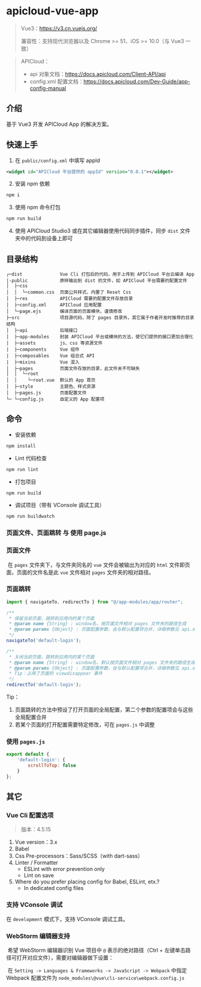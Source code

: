 # apicloud-vue-app

> Vue3：https://v3.cn.vuejs.org/
>
> 兼容性：支持现代浏览器以及 Chrome >= 51、iOS >= 10.0（与 Vue3 一致）

> APICloud：
>
> - api 对象文档：https://docs.apicloud.com/Client-API/api
> - config.xml 配置文档：https://docs.apicloud.com/Dev-Guide/app-config-manual



## 介绍

基于 Vue3 开发 APICloud App 的解决方案。



## 快速上手

1. 在 `public/config.xml` 中填写 appId

```xml
<widget id="APICloud 平台提供的 appId" version="0.0.1"></widget>
```

2. 安装 npm 依赖

```bash
npm i
```

3. 使用 npm 命令打包

```bash
npm run build
```

4. 使用 APICloud Studio3 或在其它编辑器使用代码同步插件，同步 `dist` 文件夹中的代码到设备上即可



## 目录结构

```
┌─dist              Vue Cli 打包后的代码，用于上传到 APICloud 平台云编译 App
|-public            原样输出到 dist 的文件，如 APICloud 平台需要的配置文件
│  ├─css
│  │  └─common.css  页面公共样式，内置了 Reset Css
│  ├─res            APICloud 需要的配置文件存放目录
│  ├─config.xml     APICloud 应用配置
│  └─page.ejs       编译页面的页面模块，谨慎修改
├─src               项目源代码，除了 pages 目录外，其它属于作者开发时推荐的目录结构
│  ├─api            后端接口
│  ├─app-modules    封装 APICloud 平台或模块的方法，使它们提供的接口更加合理化
|  ├─assets         js、css 等资源文件
|  ├─components     Vue 组件
|  ├─composables    Vue 组合式 API
|  ├─mixins         Vue 混入
│  ├─pages          页面文件存放的目录，此文件夹不可缺失
│  │  └─root
│  │    └─root.vue  默认的 App 首页
│  ├─style          主题色、样式资源
│  ├─pages.js       页面配置文件
└─ └─config.js      自定义的 App 配置项
```



## 命令

- 安装依赖

```bash
npm install
```

- Lint 代码检查

```bash
npm run lint
```

- 打包项目

```bash
npm run build
```

- 调试项目（带有 VConsole 调试工具）

```bash
npm run buildwatch
```



### 页面文件、页面跳转 与 使用 page.js

### 页面文件

​	在 `pages` 文件夹下，与文件夹同名的 `vue` 文件会被输出为对应的 `html` 文件即页面，页面的文件名是此 `vue` 文件相对 `pages` 文件夹的相对路径。



### 页面跳转

```javascript
import { navigateTo, redirectTo } from "@/app-modules/app/router";

/**
 * 保留当前页面，跳转到应用内的某个页面
 * @param name {String} : window名，按页面文件相对 pages 文件夹的路径生成
 * @param params {Object} : 页面配置参数，会与默认配置项合并，详细参数见 api.openWin
 */
navigateTo('default-login');

/**
 * 关闭当前页面，跳转到应用内的某个页面
 * @param name {String} : window名，默认按页面文件相对 pages 文件夹的路径生成
 * @param params {Object} : 页面配置参数，会与默认配置项合并，详细参数见 api.openWin
 * Tip：占用了页面的 viewdisappear 事件
 */
redirectTo('default-login');
```

Tip：

1. 页面跳转的方法中预设了打开页面的全局配置，第二个参数的配置项会与这些全局配置合并
2. 若某个页面的打开配置需要特定修改，可在 `pages.js` 中调整



### 使用 `pages.js`

```javascript
export default {
    'default-login': {
        scrollToTop: false
    }
};
```





## 其它

### Vue Cli 配置选项

> 版本：4.5.15

1. Vue version：3.x
2. Babel
3. Css Pre-processors：Sass/SCSS（with dart-sass）
4. Linter / Formatter
   - ESLint with error prevention only
   - Lint on save
5. Where do you prefer placing config for Babel, ESLint, etx.?
   - In dedicated config files



### 支持 VConsole 调试

在 `development` 模式下，支持 VConsole 调试工具。



### WebStorm 编辑器支持

​	希望 WebStorm 编辑器识别 Vue 项目中 `@` 表示的绝对路径（Ctrl + 左键单击路径可打开对应文件），需要对编辑器做下设置：

​	在 `Setting -> Languages & Frameworks -> JavaScript -> Webpack` 中指定 Webpack 配置文件为 `node_modules\@vue\cli-service\webpack.config.js`